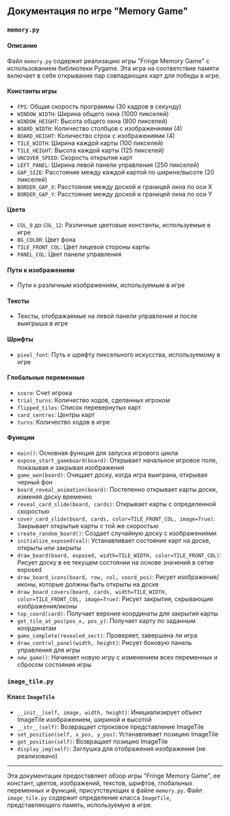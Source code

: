
## Документация по игре "Memory Game"

### `memory.py`

#### Описание
Файл `memory.py` содержит реализацию игры "Fringe Memory Game" с использованием библиотеки Pygame. Эта игра на соответствие памяти включает в себя открывание пар совпадающих карт для победы в игре.

#### Константы игры
- `FPS`: Общая скорость программы (30 кадров в секунду)
- `WINDOW_WIDTH`: Ширина общего окна (1000 пикселей)
- `WINDOW_HEIGHT`: Высота общего окна (800 пикселей)
- `BOARD_WIDTH`: Количество столбцов с изображениями (4)
- `BOARD_HEIGHT`: Количество строк с изображениями (4)
- `TILE_WIDTH`: Ширина каждой карты (100 пикселей)
- `TILE_HEIGHT`: Высота каждой карты (125 пикселей)
- `UNCOVER_SPEED`: Скорость открытия карт
- `LEFT_PANEL`: Ширина левой панели управления (250 пикселей)
- `GAP_SIZE`: Расстояние между каждой картой по ширине/высоте (20 пикселей)
- `BORDER_GAP_X`: Расстояние между доской и границей окна по оси X
- `BORDER_GAP_Y`: Расстояние между доской и границей окна по оси Y

#### Цвета
- `COL_0` до `COL_12`: Различные цветовые константы, используемые в игре
- `BG_COLOR`: Цвет фона
- `TILE_FRONT_COL`: Цвет лицевой стороны карты
- `PANEL_COL`: Цвет панели управления

#### Пути к изображениям
- Пути к различным изображениям, используемым в игре

#### Тексты
- Тексты, отображаемые на левой панели управления и после выигрыша в игре

#### Шрифты
- `pixel_font`: Путь к шрифту пиксельного искусства, используемому в игре

#### Глобальные переменные
- `score`: Счет игрока
- `trial_turns`: Количество ходов, сделанных игроком
- `flipped_tiles`: Список перевернутых карт
- `card_centres`: Центры карт
- `turns`: Количество ходов в игре

#### Функции
- `main()`: Основная функция для запуска игрового цикла
- `expose_start_gameboard(board)`: Открывает начальное игровое поле, показывая и закрывая изображения
- `game_won(board)`: Очищает доску, когда игра выиграна, открывая черный фон
- `board_reveal_animation(board)`: Постепенно открывает карты доски, изменяя доску временно
- `reveal_card_slide(board, cards)`: Открывает карты с определенной скоростью
- `cover_card_slide(board, cards, color=TILE_FRONT_COL, image=True)`: Закрывает открытые карты с той же скоростью
- `create_random_board()`: Создает случайную доску с изображениями
- `initialize_exposed(val)`: Устанавливает состояние карт на доске, открыты или закрыты
- `draw_board(board, exposed, width=TILE_WIDTH, color=TILE_FRONT_COL)`: Рисует доску в ее текущем состоянии на основе значений в сетке exposed
- `draw_board_icons(board, row, col, coord_pos)`: Рисует изображения/иконы, которые должны быть открыты на доске
- `draw_board_covers(board, cards, width=TILE_WIDTH, color=TILE_FRONT_COL, image=True)`: Рисует закрытия, скрывающие изображения/иконы
- `top_coord(card)`: Получает верхние координаты для закрытия карты
- `get_tile_at_pos(pos_x, pos_y)`: Получает карту по заданным координатам
- `game_complete(revealed_sect)`: Проверяет, завершена ли игра
- `draw_control_panel(width, height)`: Рисует боковую панель управления для игры
- `new_game()`: Начинает новую игру с изменением всех переменных и сбросом состояния игры

### `image_tile.py`

#### Класс `ImageTile`
- `__init__(self, image, width, height)`: Инициализирует объект ImageTile изображением, шириной и высотой
- `__str__(self)`: Возвращает строковое представление ImageTile
- `set_position(self, x_pos, y_pos)`: Устанавливает позицию ImageTile
- `get_position(self)`: Возвращает позицию ImageTile
- `display_img(self)`: Заглушка для отображения изображения (не реализовано)

---

Эта документация предоставляет обзор игры "Fringe Memory Game", ее констант, цветов, изображений, текстов, шрифтов, глобальных переменных и функций, присутствующих в файле `memory.py`. Файл `image_tile.py` содержит определение класса `ImageTile`, представляющего память, используемую в игре.
